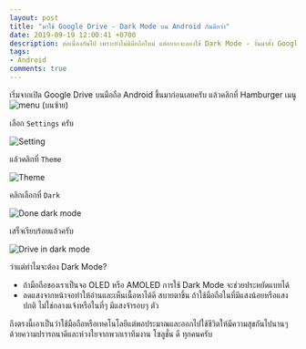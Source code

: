 ```yaml
---
layout: post
title: "มาใช้ Google Drive - Dark Mode บน Android กันดีกว่า"
date: 2019-09-19 12:00:41 +0700
description: ต่อเนื่องกันไป เพราะยังไม่มีมือถือใหม่ แต่อยากจะลองใช้ Dark Mode - งั้นมาตั้ง Google Drive ให้เป็น Dark Mode กันเลย
tags:
- Android
comments: true
---
```

เริ่มจากเปิด Google Drive บนมือถือ Android ขึ้นมาก่อนเลยครับ แล้วคลิกที่ Hamburger เมนู ![menu](https://res.cloudinary.com/sdees-reallife/image/upload/v1568874982/menu-hamburger.png) (บนซ้าย)

เลือก `Settings` ครับ

![Setting](https://res.cloudinary.com/sdees-reallife/image/upload/v1568874990/drive-dark-1.png)

แล้วคลิกที่ `Theme`

![Theme](https://res.cloudinary.com/sdees-reallife/image/upload/v1568874997/drive-dark-2.png)

คลิกเลือกที่ `Dark`

![Done dark mode](https://res.cloudinary.com/sdees-reallife/image/upload/v1568875406/drive-dark-4.png)

เสร็จเรียบร้อยแล้วครับ

![Drive in dark mode](https://res.cloudinary.com/sdees-reallife/image/upload/v1568875007/drive-dark-3.png)

ว่าแต่ทำไมจะต้อง Dark Mode?
- ถ้ามือถือของเราเป็นจอ OLED หรือ AMOLED การใช้ Dark Mode จะช่วยประหยัดแบทได้
- ลดแสงจากหน้าจอทำให้อ่านและเห็นเนื้อหาได้ดี สบายตาขึ้น ถ้าใช้มือถือในที่มีแสงน้อยหรือแสงปกติ ไม่ใช่กลางแจ้งหรือในที่ๆ มีแสงจ้ารอบๆ ตัว

ถึงตรงนี้เอาเป็นว่าใช้มือถือหรือเทคโนโลยีแต่พอประมาณและออกไปใช้ชีวิตให้มีความสุขกันไปนานๆ ด้วยความปรารถนาดีและห่วงใยจากพวกเราทีมงาน โซลูชั่น ดี ทุกคนครับ
